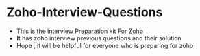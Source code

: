 # Zoho-Interview-Questions 

 * This is the interview Preparation kit For Zoho <br />
 * It has zoho interview previous questions and their solution <br />
 * Hope , it will be helpful for everyone who is preparing for zoho <br />
